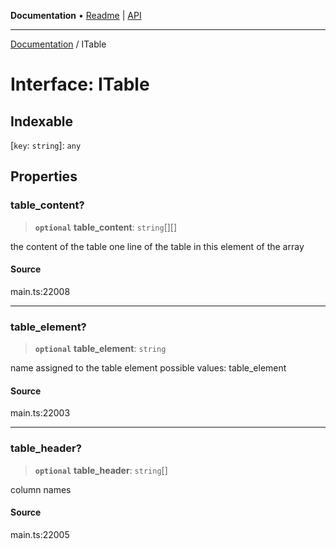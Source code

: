 **Documentation** • [Readme](../README.md) \| [API](../globals.md)

***

[Documentation](../README.md) / ITable

# Interface: ITable

## Indexable

 \[`key`: `string`\]: `any`

## Properties

### table\_content?

> **`optional`** **table\_content**: `string`[][]

the content of the table
one line of the table in this element of the array

#### Source

main.ts:22008

***

### table\_element?

> **`optional`** **table\_element**: `string`

name assigned to the table element
possible values:
table_element

#### Source

main.ts:22003

***

### table\_header?

> **`optional`** **table\_header**: `string`[]

column names

#### Source

main.ts:22005
